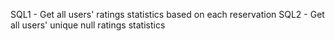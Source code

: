 SQL1 - Get all users' ratings statistics based on each reservation
SQL2 - Get all users' unique null ratings statistics
